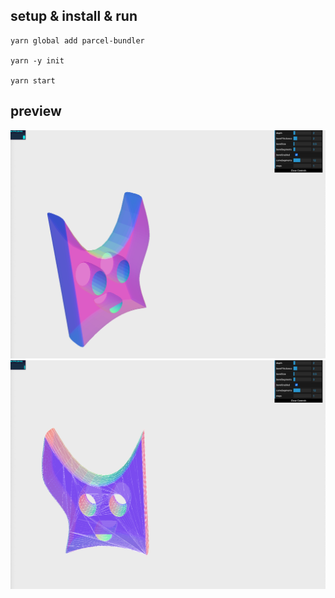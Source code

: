## setup & install & run

```
yarn global add parcel-bundler

yarn -y init

yarn start
```

## preview

![preview](document/screenshot.png)
![preview](document/screenshot2.png)
